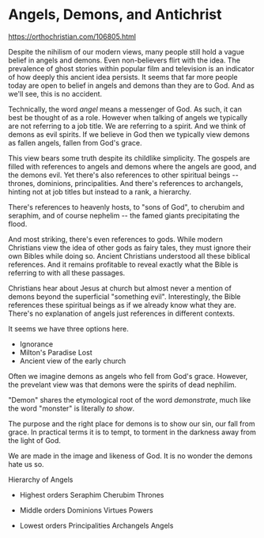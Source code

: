# Angels, Demons, and Antichrist

https://orthochristian.com/106805.html

Despite the nihilism of our modern views, many people still hold a vague belief in angels and demons. Even non-believers flirt with the idea. 
The prevalence of ghost stories within popular film and television is an indicator of how deeply this ancient idea persists.
It seems that far more people today are open to belief in angels and demons than they are to God. And as we'll see, this is no accident.


Technically, the word *angel* means a messenger of God. As such, it can best be thought of as a role. However when talking of angels we typically are not referring to a job title. We are referring to a spirit. And we think of demons as evil spirits. If we believe in God then we typically view demons as fallen angels, fallen from God's grace.

This view bears some truth despite its childlike simplicity. The gospels are filled with references to angels and demons where the angels are good, and the demons evil. Yet there's also references to other spiritual beings -- thrones, dominions, principalities. And there's references to archangels, hinting not at job titles but instead to a rank, a hierarchy.

There's references to heavenly hosts, to "sons of God", to cherubim and seraphim, and of course nephelim -- the famed giants precipitating the flood.

And most striking, there's even references to gods.
While modern Christians view the idea of other gods as fairy tales, they must ignore their own Bibles while doing so. Ancient Christians understood all these biblical references. And it remains profitable to reveal exactly what the Bible is referring to with all these passages.



Christians hear about Jesus at church but almost never a mention of demons beyond the superficial "something evil". Interestingly, the Bible references these spiritual beings as if we already know what they are. There's no explanation of angels just references in different contexts.

It seems we have three options here.

* Ignorance
* Milton's Paradise Lost
* Ancient view of the early church 



Often we imagine demons as angels who fell from God's grace. 
However, the prevelant view was that demons were the spirits of dead nephilim.

"Demon" shares the etymological root of the word *demonstrate*, much like the word "monster" is literally *to show*.

The purpose and the right place for demons is to show our sin, our fall from grace. In practical terms it is to tempt, to torment in the darkness away from the light of God.

We are made in the image and likeness of God. It is no wonder the demons hate us so.


Hierarchy of Angels

* Highest orders
        Seraphim
        Cherubim
        Thrones

* Middle orders
        Dominions
        Virtues
        Powers

* Lowest orders
        Principalities
        Archangels
        Angels







